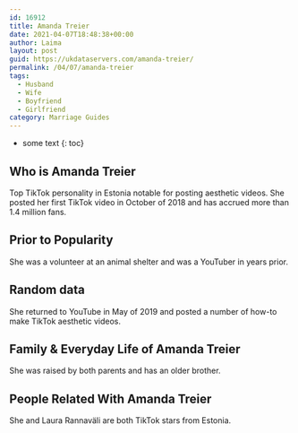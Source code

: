 ```yaml
---
id: 16912
title: Amanda Treier
date: 2021-04-07T18:48:38+00:00
author: Laima
layout: post
guid: https://ukdataservers.com/amanda-treier/
permalink: /04/07/amanda-treier
tags:
  - Husband
  - Wife
  - Boyfriend
  - Girlfriend
category: Marriage Guides
---
```


* some text
{: toc}


## Who is Amanda Treier
                  
                  
                  
Top TikTok personality in Estonia notable for posting aesthetic videos. She posted her first TikTok video in October of 2018 and has accrued more than 1.4 million fans. 
                  
              
            
              
            
                
                
                
## Prior to Popularity
                  
                  
                  
She was a volunteer at an animal shelter and was a YouTuber in years prior.
                  
              
            
              
            
                
                
                
## Random data
                  
                  
                  
She returned to YouTube in May of 2019 and posted a number of how-to make TikTok aesthetic videos. 
                  
              
            
              
            
                
                
                
## Family & Everyday Life of Amanda Treier
                  
                  
                  
She was raised by both parents and has an older brother.
                  
              
            
              
            
                
                
                
## People Related With Amanda Treier
                  
                  
                  
She and Laura Rannaväli are both TikTok stars from Estonia.
                  
              
            
              
            
                
              
            
              
              
            
            
              
            
          
          
          